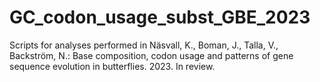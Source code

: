 # GC_codon_usage_subst_GBE_2023
 Scripts for analyses performed in Näsvall, K., Boman, J., Talla, V., Backström, N.: Base composition, codon usage and patterns of gene sequence evolution in butterflies. 2023. In review.

